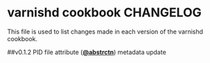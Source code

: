 # varnishd cookbook CHANGELOG
This file is used to list changes made in each version of the varnishd cookbook.

##v0.1.2
PID file attribute (**[@abstrctn](https://github.com/abstrctn)**)
metadata update
